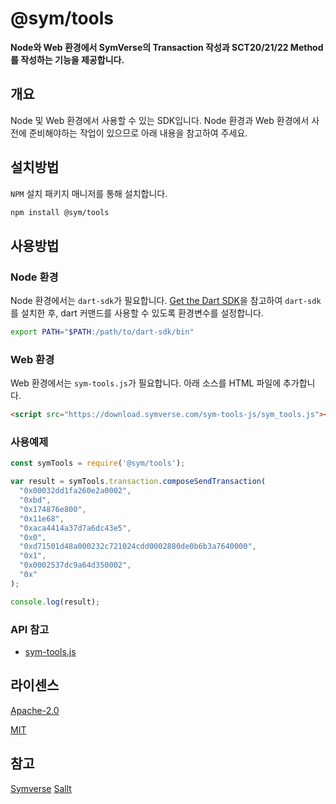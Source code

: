 # @sym/tools

**Node와 Web 환경에서 SymVerse의 Transaction 작성과 SCT20/21/22 Method를 작성하는 기능을 제공합니다.**

## 개요

Node 및 Web 환경에서 사용할 수 있는 SDK입니다.
Node 환경과 Web 환경에서 사전에 준비해야하는 작업이 있으므로 아래 내용을 참고하여 주세요.

## 설치방법

`NPM` 설치 패키지 매니저를 통해 설치합니다.

```bash
npm install @sym/tools
```

## 사용방법

### Node 환경

Node 환경에서는 `dart-sdk`가 필요합니다.
[Get the Dart SDK](https://dart.dev/get-dart)을 참고하여 `dart-sdk`를 설치한 후, dart 커맨드를 사용할 수 있도록 환경변수를 설정합니다.

```bash
export PATH="$PATH:/path/to/dart-sdk/bin"
```

### Web 환경

Web 환경에서는 `sym-tools.js`가 필요합니다.
아래 소스를 HTML 파일에 추가합니다.

```html
<script src="https://download.symverse.com/sym-tools-js/sym_tools.js"></script>
```

### 사용예제

```javascript
const symTools = require('@sym/tools');

var result = symTools.transaction.composeSendTransaction(
  "0x00032dd1fa260e2a0002",
  "0xbd",
  "0x174876e800",
  "0x11e68",
  "0xaca4414a37d7a6dc43e5",
  "0x0",
  "0xd71501d48a000232c721024cdd0002880de0b6b3a7640000",
  "0x1",
  "0x0002537dc9a64d350002",
  "0x"
);

console.log(result);
```

### API 참고

- [sym-tools.js](https://download.symverse.com/sym-tools-js/sym_tools.html)

## 라이센스

[Apache-2.0](https://choosealicense.com/licenses/apache-2.0/)

[MIT](https://choosealicense.com/licenses/mit/)

## 참고

[Symverse](https://symverse.com)
[Sallt](https://sallt.io)
